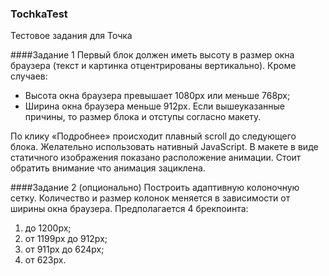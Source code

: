 ### TochkaTest
Тестовое задания для Точка

####Задание 1
Первый блок должен иметь высоту в размер окна браузера (текст и картинка отцентрированы вертикально). Кроме случаев:
- Высота окна браузера превышает 1080px или меньше 768px;
-	Ширина окна браузера меньше 912px.
Если вышеуказанные причины, то размер блока и отступы согласно макету.

По клику «Подробнее» происходит плавный scroll до следующего блока. Желательно использовать нативный JavaScript.
В макете в виде статичного изображения показано расположение анимации. Стоит обратить внимание что анимация зациклена.

####Задание 2 (опционально)
Построить адаптивную колоночную сетку. Количество и размер колонок меняется в зависимости от ширины окна браузера.
Предполагается 4 брекпоинта:
1.	до 1200px;
2.	от 1199px до 912px;
3.	от 911px до 624px;
4.	от 623px.
